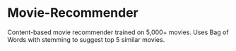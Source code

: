 # Movie-Recommender
Content-based movie recommender trained on 5,000+ movies. Uses Bag of Words with stemming to suggest top 5 similar movies.
